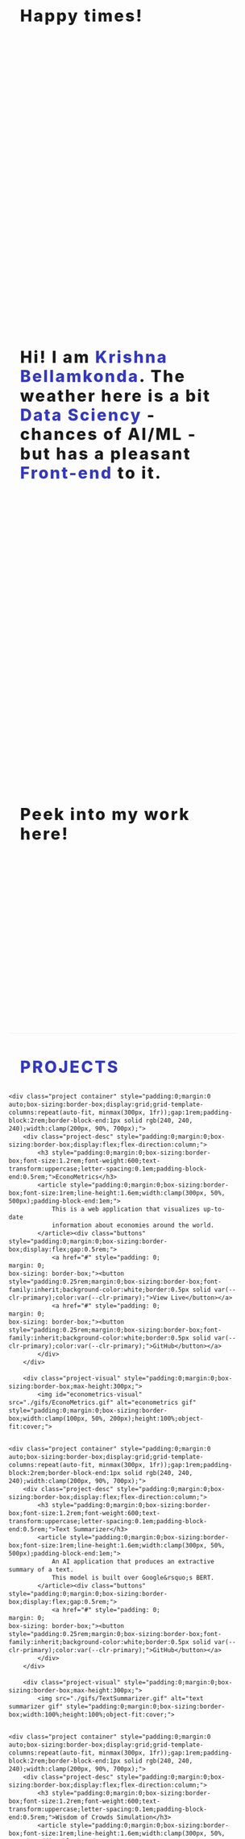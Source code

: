 <!DOCTYPE html>
<html lang="en" style="padding:0;margin:0;box-sizing:border-box;font-family:'Montserrat', sans-serif;font-size:16px;--clr-primary:#3439bd;">
<head style="padding: 0;
    margin: 0;
    box-sizing: border-box;">
<meta charset="UTF-8" style="padding: 0;
    margin: 0;
    box-sizing: border-box;">
<meta http-equiv="X-UA-Compatible" content="IE=edge" style="padding: 0;
    margin: 0;
    box-sizing: border-box;">
<meta name="viewport" content="width=device-width, initial-scale=1.0" style="padding: 0;
    margin: 0;
    box-sizing: border-box;">
<link rel="stylesheet" href="./index.css" style="padding: 0;
    margin: 0;
    box-sizing: border-box;">
<title style="padding: 0;
    margin: 0;
    box-sizing: border-box;">Github Profile</title>
<link rel="preconnect" href="https://fonts.googleapis.com" style="padding: 0;
    margin: 0;
    box-sizing: border-box;">
<link rel="preconnect" href="https://fonts.gstatic.com" crossorigin style="padding: 0;
    margin: 0;
    box-sizing: border-box;">
<link href="https://fonts.googleapis.com/css2?family=Montserrat&amp;display=swap" rel="stylesheet" style="padding: 0;
    margin: 0;
    box-sizing: border-box;">
</head>
<body style="padding: 0;
    margin: 0;
    box-sizing: border-box;">
 
   <section class="banner-page container" style="padding:0;margin:0 auto;box-sizing:border-box;padding-block:3rem;border-block-end:1px solid rgb(240, 240, 240);width:clamp(200px, 90%, 700px);min-height:60vh;display:flex;flex-direction:column;justify-content:space-around;"><article class="container" style="padding:0;margin:0 auto;box-sizing:border-box;font-size:1.8rem;line-height:1.2em;width:clamp(200px, 90%, 700px);letter-spacing:0.1em;"><h2 style="padding:0;margin:0;box-sizing:border-box;font-size:2rem;line-height:1.2em;font-weight:800;padding-block-end:1rem;">Happy times!</h2>
        </article><article class="container" style="padding:0;margin:0 auto;box-sizing:border-box;font-size:1.8rem;line-height:1.2em;width:clamp(200px, 90%, 700px);letter-spacing:0.1em;"><h2 style="padding:0;margin:0;box-sizing:border-box;font-size:2rem;line-height:1.2em;font-weight:800;padding-block-end:1rem;">Hi! I am <span style="padding:0;margin:0;box-sizing:border-box;color:var(--clr-primary);">Krishna Bellamkonda</span>.
                The weather here is a bit <span style="padding:0;margin:0;box-sizing:border-box;color:var(--clr-primary);">Data Sciency</span> - chances of AI/ML -
                but has a pleasant <span style="padding:0;margin:0;box-sizing:border-box;color:var(--clr-primary);">Front-end</span> to it.
            </h2>
        </article><article class="container" style="padding:0;margin:0 auto;box-sizing:border-box;font-size:1.8rem;line-height:1.2em;width:clamp(200px, 90%, 700px);letter-spacing:0.1em;"><h2 style="padding:0;margin:0;box-sizing:border-box;font-size:2rem;line-height:1.2em;font-weight:800;padding-block-end:1rem;">Peek into my work here!</h2>
        </article></section><section class="projects container" style="padding:0;margin:0 auto;box-sizing:border-box;padding-block:3rem;border-block-end:none;display:grid;width:clamp(200px, 90%, 700px);"><h2 class="title container" style="padding:0;margin:0 auto;box-sizing:border-box;font-size:2rem;line-height:1.2em;font-weight:800;padding-block-end:1rem;color:var(--clr-primary);width:clamp(200px, 90%, 700px);text-transform:uppercase;letter-spacing:0.1em;">Projects</h2>
 
    <div class="project container" style="padding:0;margin:0 auto;box-sizing:border-box;display:grid;grid-template-columns:repeat(auto-fit, minmax(300px, 1fr));gap:1rem;padding-block:2rem;border-block-end:1px solid rgb(240, 240, 240);width:clamp(200px, 90%, 700px);">
        <div class="project-desc" style="padding:0;margin:0;box-sizing:border-box;display:flex;flex-direction:column;">
            <h3 style="padding:0;margin:0;box-sizing:border-box;font-size:1.2rem;font-weight:600;text-transform:uppercase;letter-spacing:0.1em;padding-block-end:0.5rem;">EconoMetrics</h3>
            <article style="padding:0;margin:0;box-sizing:border-box;font-size:1rem;line-height:1.6em;width:clamp(300px, 50%, 500px);padding-block-end:1em;">
                This is a web application that visualizes up-to-date
                information about economies around the world.
            </article><div class="buttons" style="padding:0;margin:0;box-sizing:border-box;display:flex;gap:0.5rem;">
                <a href="#" style="padding: 0;
    margin: 0;
    box-sizing: border-box;"><button style="padding:0.25rem;margin:0;box-sizing:border-box;font-family:inherit;background-color:white;border:0.5px solid var(--clr-primary);color:var(--clr-primary);">View Live</button></a>
                <a href="#" style="padding: 0;
    margin: 0;
    box-sizing: border-box;"><button style="padding:0.25rem;margin:0;box-sizing:border-box;font-family:inherit;background-color:white;border:0.5px solid var(--clr-primary);color:var(--clr-primary);">GitHub</button></a>
            </div>
        </div>
 
        <div class="project-visual" style="padding:0;margin:0;box-sizing:border-box;max-height:300px;">
            <img id="econometrics-visual" src="./gifs/EconoMetrics.gif" alt="econometrics gif" style="padding:0;margin:0;box-sizing:border-box;width:clamp(100px, 50%, 200px);height:100%;object-fit:cover;">
</div>
    </div>
 
    <div class="project container" style="padding:0;margin:0 auto;box-sizing:border-box;display:grid;grid-template-columns:repeat(auto-fit, minmax(300px, 1fr));gap:1rem;padding-block:2rem;border-block-end:1px solid rgb(240, 240, 240);width:clamp(200px, 90%, 700px);">
        <div class="project-desc" style="padding:0;margin:0;box-sizing:border-box;display:flex;flex-direction:column;">
            <h3 style="padding:0;margin:0;box-sizing:border-box;font-size:1.2rem;font-weight:600;text-transform:uppercase;letter-spacing:0.1em;padding-block-end:0.5rem;">Text Summarizer</h3>
            <article style="padding:0;margin:0;box-sizing:border-box;font-size:1rem;line-height:1.6em;width:clamp(300px, 50%, 500px);padding-block-end:1em;">
                An AI application that produces an extractive summary of a text.
                This model is built over Google&rsquo;s BERT.
            </article><div class="buttons" style="padding:0;margin:0;box-sizing:border-box;display:flex;gap:0.5rem;">
                <a href="#" style="padding: 0;
    margin: 0;
    box-sizing: border-box;"><button style="padding:0.25rem;margin:0;box-sizing:border-box;font-family:inherit;background-color:white;border:0.5px solid var(--clr-primary);color:var(--clr-primary);">GitHub</button></a>
            </div>
        </div>
 
        <div class="project-visual" style="padding:0;margin:0;box-sizing:border-box;max-height:300px;">
            <img src="./gifs/TextSummarizer.gif" alt="text summarizer gif" style="padding:0;margin:0;box-sizing:border-box;width:100%;height:100%;object-fit:cover;">
</div>
    </div>
 
    <div class="project container" style="padding:0;margin:0 auto;box-sizing:border-box;display:grid;grid-template-columns:repeat(auto-fit, minmax(300px, 1fr));gap:1rem;padding-block:2rem;border-block-end:1px solid rgb(240, 240, 240);width:clamp(200px, 90%, 700px);">
        <div class="project-desc" style="padding:0;margin:0;box-sizing:border-box;display:flex;flex-direction:column;">
            <h3 style="padding:0;margin:0;box-sizing:border-box;font-size:1.2rem;font-weight:600;text-transform:uppercase;letter-spacing:0.1em;padding-block-end:0.5rem;">Wisdom of Crowds Simulation</h3>
            <article style="padding:0;margin:0;box-sizing:border-box;font-size:1rem;line-height:1.6em;width:clamp(300px, 50%, 500px);padding-block-end:1em;">
                This project is an exploration into the question - "Is the crowd more intelligent than the most intelligent individual in the crowd?".
                A randomized computer simulation is designed to answer this.
            </article><div class="buttons" style="padding:0;margin:0;box-sizing:border-box;display:flex;gap:0.5rem;">
                <a href="#" style="padding: 0;
    margin: 0;
    box-sizing: border-box;"><button style="padding:0.25rem;margin:0;box-sizing:border-box;font-family:inherit;background-color:white;border:0.5px solid var(--clr-primary);color:var(--clr-primary);">GitHub</button></a>
            </div>
        </div>
 
        <div class="project-visual container" style="padding:0;margin:0 auto;box-sizing:border-box;width:clamp(200px, 90%, 700px);max-height:300px;">
            <img src="./gifs/wisdom_of_crowds_simulation.gif" alt="wisdom of crowds gif" style="padding:0;margin:0;box-sizing:border-box;width:100%;height:100%;object-fit:cover;">
</div>
    </div>
</section><section class="other-projects container" style="padding:0;margin:0 auto;box-sizing:border-box;padding-block:3rem;border-block-end:1px solid rgb(240, 240, 240);width:clamp(200px, 90%, 700px);"><h2 class="title" style="padding:0;margin:0;box-sizing:border-box;font-size:2rem;line-height:1.2em;font-weight:800;padding-block-end:1rem;color:var(--clr-primary);text-transform:uppercase;letter-spacing:0.1em;">Other Interesting Projects</h2>
    <ul style="padding:0;margin:0;box-sizing:border-box;list-style:none;display:grid;grid-template-columns:repeat(auto-fit, minmax(200px, 1fr));gap:1rem;">
<a href="#" style="padding:0;margin:0;box-sizing:border-box;text-decoration:none;color:black;">
            <li style="padding: 0;
    margin: 0;
    box-sizing: border-box;">Wildfire simulation</li>
        </a>
        <a href="#" style="padding:0;margin:0;box-sizing:border-box;text-decoration:none;color:black;">
            <li style="padding: 0;
    margin: 0;
    box-sizing: border-box;">Birthday Application</li>
        </a>
        <a href="#" style="padding:0;margin:0;box-sizing:border-box;text-decoration:none;color:black;">
            <li style="padding: 0;
    margin: 0;
    box-sizing: border-box;">Global News Markdown</li>
        </a>
        <a href="#" style="padding:0;margin:0;box-sizing:border-box;text-decoration:none;color:black;">
            <li style="padding: 0;
    margin: 0;
    box-sizing: border-box;">Dimensionality Reduction Notebook</li>
        </a>
        <a href="#" style="padding:0;margin:0;box-sizing:border-box;text-decoration:none;color:black;">
            <li style="padding: 0;
    margin: 0;
    box-sizing: border-box;">Dimensionality Reduction Notebook</li>
        </a>
        <a href="#" style="padding:0;margin:0;box-sizing:border-box;text-decoration:none;color:black;">
            <li style="padding: 0;
    margin: 0;
    box-sizing: border-box;">Dimensionality Reduction Notebook</li>
        </a>
        <a href="#" style="padding:0;margin:0;box-sizing:border-box;text-decoration:none;color:black;">
            <li style="padding: 0;
    margin: 0;
    box-sizing: border-box;">Dimensionality Reduction Notebook</li>
        </a>
    </ul></section><details class="news-section container" style="padding:0;margin:0 auto;box-sizing:border-box;border-block-end:1px solid rgb(240, 240, 240);padding-block:3rem;width:clamp(200px, 90%, 700px);"><summary class="title" style="padding:0;margin:0;box-sizing:border-box;font-size:2rem;line-height:1.2em;font-weight:800;color:var(--clr-primary);text-transform:uppercase;letter-spacing:0.1em;"> Bored of my projects? Here's whats going around the 
           world!
        </summary><img id="news-section-svg" src="https://global-news-markdown-app.vercel.app/" width="100%" height="500px" style="padding:0;margin:0;box-sizing:border-box;width:100%;height:500px;object-fit:cover;"></details><section class="skills-section container" style="padding:0;margin:0 auto;box-sizing:border-box;padding-block:3rem;border-block-end:1px solid rgb(240, 240, 240);width:clamp(200px, 90%, 700px);"><h2 class="title" style="padding:0;margin:0;box-sizing:border-box;font-size:2rem;line-height:1.2em;font-weight:800;padding-block-end:1rem;color:var(--clr-primary);text-transform:uppercase;letter-spacing:0.1em;">Skills</h2>
       <ul class="skills" style="padding:0;margin:0;box-sizing:border-box;list-style:none;display:grid;grid-template-columns:repeat(auto-fit, minmax(100px, 1fr));gap:1rem;">
<div class="front-end" style="padding: 0;
    margin: 0;
    box-sizing: border-box;">
                <h3 style="padding:0;margin:0;box-sizing:border-box;font-size:1.2rem;font-weight:600;text-transform:uppercase;letter-spacing:0.1em;padding-block-end:0.5rem;">Front-end</h3>
                <ul class="skills-list" style="padding:0;margin:0;box-sizing:border-box;display:flex;flex-direction:column;gap:0.5rem;">
<li style="padding:0;margin:0;box-sizing:border-box;display:flex;flex-direction:column;">
                    React
 
                </li>
 
                <li style="padding:0;margin:0;box-sizing:border-box;display:flex;flex-direction:column;">
                    JavaScript
 
                </li>
 
                <li style="padding:0;margin:0;box-sizing:border-box;display:flex;flex-direction:column;">
                    HTML
 
                </li>
 
                <li style="padding:0;margin:0;box-sizing:border-box;display:flex;flex-direction:column;">
                    Sass
 
                </li>
 
 
                </ul>
</div>
 
            <div class="data-science" style="padding: 0;
    margin: 0;
    box-sizing: border-box;">
                <h3 style="padding:0;margin:0;box-sizing:border-box;font-size:1.2rem;font-weight:600;text-transform:uppercase;letter-spacing:0.1em;padding-block-end:0.5rem;">Data Science</h3>
                <ul class="skills-list" style="padding:0;margin:0;box-sizing:border-box;display:flex;flex-direction:column;gap:0.5rem;">
<li style="padding:0;margin:0;box-sizing:border-box;display:flex;flex-direction:column;">TensorFlow</li>
                    <li style="padding:0;margin:0;box-sizing:border-box;display:flex;flex-direction:column;">Pandas</li>
                    <li style="padding:0;margin:0;box-sizing:border-box;display:flex;flex-direction:column;">Numpy</li>
                    <li style="padding:0;margin:0;box-sizing:border-box;display:flex;flex-direction:column;">Sklearn</li>
                    <li style="padding:0;margin:0;box-sizing:border-box;display:flex;flex-direction:column;">Scrapy &amp; BeautifulSoup</li>
                    <li style="padding:0;margin:0;box-sizing:border-box;display:flex;flex-direction:column;">Matplotlib &amp; Seaborn</li>
                </ul>
</div>
 
            <div class="ai-ml" style="padding: 0;
    margin: 0;
    box-sizing: border-box;">
                <h3 style="padding:0;margin:0;box-sizing:border-box;font-size:1.2rem;font-weight:600;text-transform:uppercase;letter-spacing:0.1em;padding-block-end:0.5rem;">A.I / ML</h3>
                <ul class="skills-list" style="padding:0;margin:0;box-sizing:border-box;display:flex;flex-direction:column;gap:0.5rem;">
<li style="padding:0;margin:0;box-sizing:border-box;display:flex;flex-direction:column;">TensorFlow</li>
                    <li style="padding:0;margin:0;box-sizing:border-box;display:flex;flex-direction:column;">Sklearn</li>
                    <li style="padding:0;margin:0;box-sizing:border-box;display:flex;flex-direction:column;">XGboost</li>
                    <li style="padding:0;margin:0;box-sizing:border-box;display:flex;flex-direction:column;">Scipy</li>
                    <li style="padding:0;margin:0;box-sizing:border-box;display:flex;flex-direction:column;">Numpy</li>
                    <li style="padding:0;margin:0;box-sizing:border-box;display:flex;flex-direction:column;">Pandas</li>
                </ul>
</div>
 
 
       </ul></section><section class="connect-with-me container" style="padding:0;margin:0 auto;box-sizing:border-box;padding-block:3rem;border-block-end:1px solid rgb(240, 240, 240);width:clamp(200px, 90%, 700px);"><h2 class="title" style="padding:0;margin:0;box-sizing:border-box;font-size:2rem;line-height:1.2em;font-weight:800;padding-block-end:1rem;color:var(--clr-primary);text-transform:uppercase;letter-spacing:0.1em;">Connect with me</h2>
        <ul class="connections-list" style="padding:0;margin:0;box-sizing:border-box;display:flex;justify-content:space-between;">
<a href style="padding: 0;
    margin: 0;
    box-sizing: border-box;"><svg width="75" height="75" viewbox="0 0 75 75" fill="none" xmlns="http://www.w3.org/2000/svg" style="padding:0;margin:0;box-sizing:border-box;width:35px;height:35px;"><path d="M37.4999 6.75689C47.5129 6.75689 48.6988 6.795 52.6531 6.97541C56.3093 7.14228 58.2949 7.75319 59.6164 8.2666C61.3667 8.94687 62.616 9.75963 63.9282 11.0718C65.2404 12.384 66.0531 13.6333 66.7333 15.3836C67.2468 16.7051 67.8577 18.6907 68.0246 22.3468C68.205 26.3012 68.2431 27.4871 68.2431 37.5001C68.2431 47.5131 68.205 48.699 68.0246 52.6532C67.8577 56.3094 67.2468 58.295 66.7333 59.6166C66.0531 61.3668 65.2404 62.6162 63.9282 63.9284C62.616 65.2405 61.3667 66.0533 59.6164 66.7334C58.2949 67.247 56.3093 67.8579 52.6531 68.0247C48.6994 68.2051 47.5135 68.2433 37.4999 68.2433C27.4864 68.2433 26.3004 68.2051 22.3468 68.0247C18.6906 67.8579 16.705 67.247 15.3836 66.7334C13.6332 66.0533 12.3838 65.2405 11.0716 63.9284C9.75948 62.6162 8.94672 61.3668 8.2666 59.6166C7.75304 58.295 7.14213 56.3094 6.97527 52.6534C6.79485 48.699 6.75674 47.5131 6.75674 37.5001C6.75674 27.4871 6.79485 26.3012 6.97527 22.3469C7.14213 18.6907 7.75304 16.7051 8.2666 15.3836C8.94672 13.6333 9.75948 12.384 11.0716 11.0718C12.3838 9.75963 13.6332 8.94687 15.3836 8.2666C16.705 7.75319 18.6906 7.14228 22.3466 6.97541C26.301 6.795 27.4869 6.75689 37.4999 6.75689ZM37.4999 0C27.3155 0 26.0386 0.0431684 22.0388 0.225666C18.0472 0.407867 15.3214 1.0417 12.9359 1.96878C10.47 2.92711 8.37868 4.20936 6.29395 6.2941C4.20921 8.37883 2.92697 10.4701 1.96863 12.9361C1.04155 15.3215 0.407718 18.0474 0.225518 22.0389C0.0430195 26.0386 0 27.3156 0 37.5001C0 47.6845 0.0430195 48.9616 0.225518 52.9612C0.407718 56.9528 1.04155 59.6786 1.96863 62.0641C2.92697 64.5299 4.20921 66.6213 6.29395 68.706C8.37868 70.7908 10.47 72.073 12.9359 73.0314C15.3214 73.9585 18.0472 74.5923 22.0388 74.7745C26.0386 74.957 27.3155 75 37.4999 75C47.6844 75 48.9614 74.957 52.9611 74.7745C56.9526 74.5923 59.6785 73.9585 62.0639 73.0314C64.5299 72.073 66.6212 70.7908 68.7059 68.706C70.7906 66.6213 72.0729 64.53 73.0312 62.0641C73.9583 59.6786 74.5921 56.9528 74.7743 52.9612C74.9568 48.9616 75 47.6845 75 37.5001C75 27.3156 74.9568 26.0386 74.7743 22.0389C74.5921 18.0474 73.9583 15.3215 73.0312 12.9361C72.0729 10.4701 70.7906 8.37883 68.7059 6.2941C66.6212 4.20936 64.5299 2.92711 62.0639 1.96878C59.6785 1.0417 56.9526 0.407867 52.9611 0.225666C48.9614 0.0431684 47.6844 0 37.4999 0ZM37.4999 18.2433C26.8647 18.2433 18.2431 26.8649 18.2431 37.5001C18.2431 48.1353 26.8647 56.7569 37.4999 56.7569C48.1351 56.7569 56.7567 48.1353 56.7567 37.5001C56.7567 26.8649 48.1351 18.2433 37.4999 18.2433ZM37.4999 50.0001C30.5964 50.0001 24.9999 44.4036 24.9999 37.5001C24.9999 30.5966 30.5964 25 37.4999 25C44.4034 25 50 30.5966 50 37.5001C50 44.4036 44.4034 50.0001 37.4999 50.0001ZM62.0175 17.4824C62.0175 19.9678 60.0029 21.9825 57.5175 21.9825C55.0322 21.9825 53.0175 19.9678 53.0175 17.4824C53.0175 14.9971 55.0322 12.9825 57.5175 12.9825C60.0029 12.9825 62.0175 14.9971 62.0175 17.4824Z" fill="#0A0A08" style="padding: 0;
    margin: 0;
    box-sizing: border-box;"></path></svg></a>
            <a href style="padding: 0;
    margin: 0;
    box-sizing: border-box;"><svg width="75" height="75" viewbox="0 0 75 75" fill="none" xmlns="http://www.w3.org/2000/svg" style="padding:0;margin:0;box-sizing:border-box;width:35px;height:35px;"><g clip-path="url(#clip0)" style="padding: 0;
    margin: 0;
    box-sizing: border-box;"><path d="M70.8606 75.0003C73.1464 75.0003 75 73.147 75 70.8609V4.13936C75 1.85303 73.1464 0 70.8606 0H4.13936C1.85273 0 0 1.85303 0 4.13936V70.8609C0 73.147 1.85273 75.0003 4.13936 75.0003H70.8606Z" fill="#395185" style="padding: 0;
    margin: 0;
    box-sizing: border-box;"></path><path d="M51.7485 75.0003V45.9562H61.4977L62.9572 34.6374H51.7485V27.4104C51.7485 24.1333 52.6588 21.9 57.3583 21.9L63.3522 21.8974V11.7738C62.3151 11.6358 58.7572 11.3276 54.6182 11.3276C45.9762 11.3276 40.06 16.6025 40.06 26.2898V34.6374H30.2859V45.9562H40.06V75.0003H51.7485Z" fill="white" style="padding: 0;
    margin: 0;
    box-sizing: border-box;"></path></g><defs style="padding: 0;
    margin: 0;
    box-sizing: border-box;"><clippath id="clip0" style="padding: 0;
    margin: 0;
    box-sizing: border-box;"><rect width="75" height="75" fill="white" style="padding: 0;
    margin: 0;
    box-sizing: border-box;"></rect></clippath></defs></svg></a>
            <a href style="padding: 0;
    margin: 0;
    box-sizing: border-box;"><svg width="75" height="75" viewbox="0 0 75 75" fill="none" xmlns="http://www.w3.org/2000/svg" style="padding:0;margin:0;box-sizing:border-box;width:35px;height:35px;"><path d="M37.5003 0C16.7922 0 0 17.192 0 38.4003C0 55.3666 10.745 69.7607 25.645 74.8383C27.5191 75.1937 28.2072 74.0053 28.2072 72.991C28.2072 72.0753 28.1724 69.0504 28.1563 65.8417C17.7237 68.1646 15.5223 61.3109 15.5223 61.3109C13.8164 56.8724 11.3585 55.6922 11.3585 55.6922C7.95612 53.3088 11.615 53.3578 11.615 53.3578C15.3807 53.6287 17.3635 57.315 17.3635 57.315C20.7081 63.1855 26.1362 61.4883 28.2761 60.5071C28.6127 58.0253 29.5846 56.3312 30.657 55.3723C22.3277 54.4013 13.5717 51.1086 13.5717 36.3947C13.5717 32.2023 15.0366 28.7767 17.4355 26.0875C17.0462 25.1203 15.7626 21.2147 17.7988 15.9253C17.7988 15.9253 20.9478 14.8933 28.1141 19.8615C31.1054 19.0107 34.3134 18.584 37.5003 18.5694C40.6872 18.584 43.8977 19.0107 46.8946 19.8615C54.0522 14.8933 57.1969 15.9253 57.1969 15.9253C59.238 21.2147 57.9538 25.1203 57.5645 26.0875C59.969 28.7767 61.4239 32.2023 61.4239 36.3947C61.4239 51.1436 52.6512 54.3911 44.3008 55.3418C45.6458 56.5334 46.8443 58.8704 46.8443 62.453C46.8443 67.591 46.8009 71.7262 46.8009 72.991C46.8009 74.0129 47.4759 75.2103 49.3767 74.8332C64.2687 69.7499 75 55.3609 75 38.4003C75 17.192 58.2103 0 37.5003 0ZM14.0451 54.7021C13.9625 54.8928 13.6694 54.9501 13.4024 54.8191C13.1304 54.6938 12.9776 54.4337 13.0658 54.2423C13.1465 54.0458 13.4402 53.9911 13.7116 54.1228C13.9842 54.248 14.1395 54.5107 14.0451 54.7021ZM15.8897 56.3875C15.7108 56.5573 15.3612 56.4784 15.124 56.2101C14.8787 55.9424 14.8328 55.5843 15.0141 55.412C15.1985 55.2422 15.5376 55.3217 15.7835 55.5894C16.0288 55.8603 16.0766 56.2158 15.8897 56.3875ZM17.1551 58.5439C16.9254 58.7073 16.5497 58.5541 16.3174 58.2126C16.0877 57.8711 16.0877 57.4616 16.3224 57.2976C16.5553 57.1335 16.9254 57.281 17.1607 57.62C17.3899 57.9671 17.3899 58.3767 17.1551 58.5439ZM19.2953 61.0414C19.0898 61.2735 18.652 61.2111 18.3315 60.8945C18.0037 60.5848 17.9124 60.1454 18.1185 59.9133C18.3266 59.6805 18.7669 59.746 19.0898 60.0602C19.4152 60.3692 19.5145 60.8118 19.2953 61.0414ZM22.0613 61.8845C21.9706 62.1852 21.549 62.322 21.1242 62.1941C20.7001 62.0625 20.4225 61.7102 20.5082 61.4063C20.5964 61.1036 21.0199 60.9611 21.4477 61.0979C21.8713 61.2289 22.1495 61.5786 22.0613 61.8845ZM25.2091 62.2421C25.2196 62.5588 24.8594 62.8214 24.4136 62.8271C23.9652 62.8373 23.6026 62.581 23.5976 62.2694C23.5976 61.9496 23.9497 61.6895 24.3981 61.6819C24.8439 61.673 25.2091 61.9273 25.2091 62.2421ZM28.3014 62.1207C28.3548 62.4298 28.0449 62.7471 27.6022 62.8316C27.1669 62.913 26.7638 62.7223 26.7086 62.4158C26.6545 62.0991 26.97 61.7818 27.4047 61.6997C27.8481 61.6209 28.2449 61.8066 28.3014 62.1207Z" fill="#161614" style="padding: 0;
    margin: 0;
    box-sizing: border-box;"></path></svg></a>
        </ul></section>
</body>
</html>
